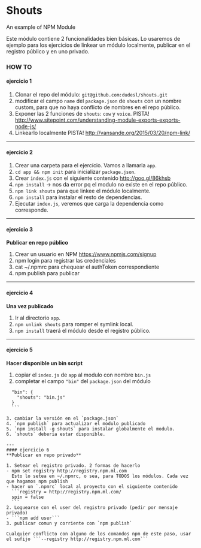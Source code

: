 Shouts
=======
An example of NPM Module

Este módulo contiene 2 funcionalidades bien básicas. Lo usaremos de ejemplo para los ejercicios de linkear un módulo localmente, publicar en el registro público y en uno privado.

### HOW TO

#### ejercicio 1
1. Clonar el repo del módulo: `git@github.com:dudesl/shouts.git`
2. modificar el campo `name` del `package.json` de `shouts` con un nombre custom, para que no haya conflicto de nombres en el repo público.
3. Exponer las 2 funciones de `shouts`: `cow` y `voice`. PISTA! http://www.sitepoint.com/understanding-module-exports-exports-node-js/
4. Linkearlo localmente PISTA! http://vansande.org/2015/03/20/npm-link/

---
#### ejercicio 2
1. Crear una carpeta para el ejercício. Vamos a llamarla `app`.
2. `cd app && npm init` para inicializar `package.json`.
3. Crear `index.js` con el siguiente contenido http://goo.gl/86khsb
3. `npm install` -> nos da error pq el modulo no existe en el repo público.
4. `npm link shouts` para que linkee el módulo localmente.
5. `npm install` para instalar el resto de dependencias.
6. Ejecutar `index.js`, veremos que carga la dependencia como corresponde.

---
#### ejercicio 3
**Publicar en repo público** 

 1. Crear un usuario en NPM https://www.npmjs.com/signup 
 2. npm login para registrar las credenciales
 3. cat ~/.npmrc para chequear el authToken correspondiente
 4. npm publish para publicar

---
#### ejercicio 4
**Una vez publicado**

 1. Ir al directorio `app`. 
 2. `npm unlink shouts` para romper el symlink local. 
 3. `npm install` traerá el módulo desde el registro público.

---
#### ejercicio 5
**Hacer disponible un bin script**

 1. copiar el `index.js` de `app` al modulo con nombre `bin.js`
 2. completar el campo `"bin"` del `package.json` del módulo   
  ```
    "bin": {
      "shouts": "bin.js"
    }
    ```

 3. cambiar la versión en el `package.json`
 4. `npm publish` para actualizar el modulo publicado
 5. `npm install -g shouts` para instalar globalmente el modulo.
 6. `shouts` deberia estar disponible.

---
#### ejercicio 6
**Publicar en repo privado**

1. Setear el registro privado. 2 formas de hacerlo
  - npm set registry http://registry.npm.ml.com
    Esto lo setea en ~/.npmrc, o sea, para TODOS los módulos. Cada vez que hagamos npm publish
  - hacer un `.npmrc` local al proyecto con el siguiente contenido
    ```registry = http://registry.npm.ml.com/
    spin = false
    ```
2. Loguearse con el user del registro privado (pedir por mensaje privado)
  - ```npm add user```
3. publicar comun y corriente con `npm publish`

Cualquier conflicto con alguno de los comandos npm de este paso, usar el sufijo ```--registry http://registry.npm.ml.com```
